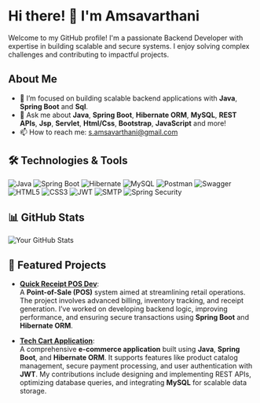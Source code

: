 # Hi there! 👋 I'm Amsavarthani
Welcome to my GitHub profile! I'm a passionate Backend Developer with expertise in building scalable and secure systems. I enjoy solving complex challenges and contributing to impactful projects.
## About Me
- 🔭 I’m focused on building scalable backend applications with **Java**, **Spring Boot** and **Sql**.
- 💬 Ask me about **Java**, **Spring Boot**, **Hibernate ORM**, **MySQL**, **REST APIs**, **Jsp**, **Servlet**, **Html/Css**, **Bootstrap**, **JavaScript** and more!
- 📫 How to reach me: [s.amsavarthani@gmail.com](mailto:s.amsavarthani@gmail.com)

## 🛠️ Technologies & Tools
 ![Java](https://img.shields.io/badge/-Java-blue) ![Spring Boot](https://img.shields.io/badge/-Spring%20Boot-darkgreen) ![Hibernate](https://img.shields.io/badge/-Hibernate-000000?logo=hibernate) ![MySQL](https://img.shields.io/badge/-MySQL-blue?logo=mysql) ![Postman](https://img.shields.io/badge/-Postman-orange?logo=postman) ![Swagger](https://img.shields.io/badge/-Swagger-85EA2D?logo=swagger) ![HTML5](https://img.shields.io/badge/-HTML5-orange) ![CSS3](https://img.shields.io/badge/-CSS3-blue) ![JWT](https://img.shields.io/badge/-JWT-blue?logo=json-web-tokens) ![SMTP](https://img.shields.io/badge/-SMTP-lightgrey) ![Spring Security](https://img.shields.io/badge/Spring%20Security-6DB33F?style=flat&logo=spring-security&logoColor=white)

## 📊 GitHub Stats
![Your GitHub Stats](https://github-readme-stats.vercel.app/api?username=AmsavarthaniSelvaraj&show_icons=true&theme=radical)
## 🌟 Featured Projects

- [**Quick Receipt POS Dev**](https://github.com/your_username/quick-receipt-pos-dev):  
  A **Point-of-Sale (POS)** system aimed at streamlining retail operations. The project involves advanced billing, inventory tracking, and receipt generation. I’ve worked on developing backend logic, improving performance, and ensuring secure transactions using **Spring Boot** and **Hibernate ORM**.

  
- [**Tech Cart Application**](https://github.com/your_username/tech-cart-application):  
  A comprehensive **e-commerce application** built using **Java**, **Spring Boot**, and **Hibernate ORM**. It supports features like product catalog management, secure payment processing, and user authentication with **JWT**. My contributions include designing and implementing REST APIs, optimizing database queries, and integrating **MySQL** for scalable data storage.


